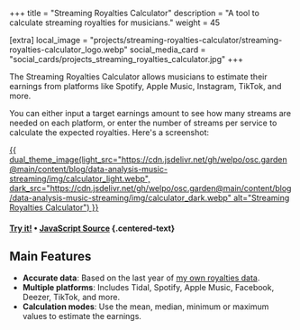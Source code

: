 +++
title = "Streaming Royalties Calculator"
description = "A tool to calculate streaming royalties for musicians."
weight = 45

[extra]
local_image = "projects/streaming-royalties-calculator/streaming-royalties-calculator_logo.webp"
social_media_card = "social_cards/projects_streaming_royalties_calculator.jpg"
+++

The Streaming Royalties Calculator allows musicians to estimate their earnings from platforms like Spotify, Apple Music, Instagram, TikTok, and more.

You can either input a target earnings amount to see how many streams are needed on each platform, or enter the number of streams per service to calculate the expected royalties. Here's a screenshot:

<a href="/royalties-calculator/" target="_blank">
    {{ dual_theme_image(light_src="https://cdn.jsdelivr.net/gh/welpo/osc.garden@main/content/blog/data-analysis-music-streaming/img/calculator_light.webp", dark_src="https://cdn.jsdelivr.net/gh/welpo/osc.garden@main/content/blog/data-analysis-music-streaming/img/calculator_dark.webp" alt="Streaming Royalties Calculator") }}
</a>

#### [Try it!](/royalties-calculator/) • [JavaScript Source](https://github.com/welpo/osc.garden/blob/main/content/pages/royalties-calculator/js/streamsMonthCalculator.js) {.centered-text}

## Main Features

- **Accurate data**: Based on the last year of [my own royalties data](/blog/data-analysis-music-streaming/).
- **Multiple platforms**: Includes Tidal, Spotify, Apple Music, Facebook, Deezer, TikTok, and more.
- **Calculation modes**: Use the mean, median, minimum or maximum values to estimate the earnings.
